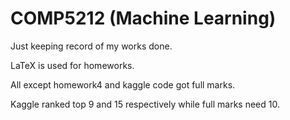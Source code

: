 # COMP5212 (Machine Learning)
Just keeping record of my works done. 

LaTeX is used for homeworks.

All except homework4 and kaggle code got full marks.

Kaggle ranked top 9 and 15 respectively while full marks need 10.
